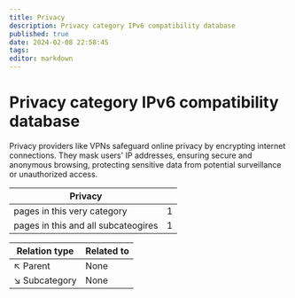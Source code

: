 ```yaml
---
title: Privacy
description: Privacy category IPv6 compatibility database
published: true
date: 2024-02-08 22:58:45 
tags:
editor: markdown
---
```


# Privacy category IPv6 compatibility database


Privacy providers like VPNs safeguard online privacy by encrypting internet connections. They mask users' IP addresses, ensuring secure and anonymous browsing, protecting sensitive data from potential surveillance or unauthorized access.


| Privacy   |   |
| - | - |
| pages in this very category | 1 |
| pages in this and all subcateogires | 1 |

| Relation type | Related to |
| - | - |
| :arrow_upper_left: Parent | None |
| :arrow_lower_right: Subcategory | None |